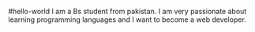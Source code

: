 #hello-world
I am a Bs student from pakistan. I am very passionate about learning programming languages and I want to become a web developer.
